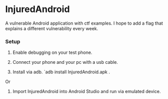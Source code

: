 # InjuredAndroid

A vulnerable Android application with ctf examples. I hope to add a flag that explains a different vulnerability every week.

### Setup

1. Enable debugging on your test phone.

2. Connect your phone and your pc with a usb cable.

3. Install via adb. `adb install InjuredAndroid.apk .

Or

1. Import InjuredAndroid into Android Studio and run via emulated device. 

